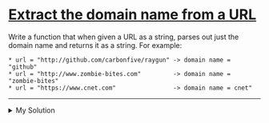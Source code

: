 # [Extract the domain name from a URL](https://www.codewars.com/kata/514a024011ea4fb54200004b)

Write a function that when given a URL as a string, parses out just the domain name and returns it as a string. For example:

    * url = "http://github.com/carbonfive/raygun" -> domain name = "github"
    * url = "http://www.zombie-bites.com"         -> domain name = "zombie-bites"
    * url = "https://www.cnet.com"                -> domain name = cnet"

---

<details><summary>My Solution</summary>

```js
function domainName(url) {
  return url.replace('www.', '').replace('http://', '').replace('https://', '').split('.')[0]
}
```

</details>
